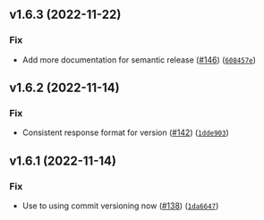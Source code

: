 <!--next-version-placeholder-->

## v1.6.3 (2022-11-22)
### Fix
* Add more documentation for semantic release ([#146](https://github.com/meroxa/turbine-py/issues/146)) ([`608457e`](https://github.com/meroxa/turbine-py/commit/608457ed65318e2ca3cf7967c3381cf5a9131429))

## v1.6.2 (2022-11-14)
### Fix
* Consistent response format for version ([#142](https://github.com/meroxa/turbine-py/issues/142)) ([`1dde903`](https://github.com/meroxa/turbine-py/commit/1dde9030f1f99574d9a0b98d2225f5f5b50bfcf7))

## v1.6.1 (2022-11-14)
### Fix
* Use to using commit versioning now ([#138](https://github.com/meroxa/turbine-py/issues/138)) ([`1da6647`](https://github.com/meroxa/turbine-py/commit/1da6647d82446860f108456666aecb6ba2e4bfdb))
